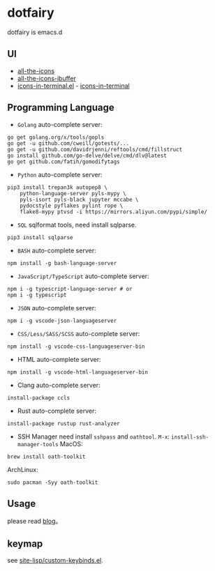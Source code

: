 # dotfairy

dotfairy is emacs.d



## UI

- [all-the-icons](https://github.com/domtronn/all-the-icons.el)
- [all-the-icons-ibuffer](https://github.com/seagle0128/all-the-icons-ibuffer)
- [icons-in-terminal.el](https://github.com/seagle0128/icons-in-terminal.el) - [icons-in-terminal](https://github.com/sebastiencs/icons-in-terminal)

## Programming Language

- `Golang`
auto-complete server:
```shell
go get golang.org/x/tools/gopls
go get -u github.com/cweill/gotests/...
go get -u github.com/davidrjenni/reftools/cmd/fillstruct
go install github.com/go-delve/delve/cmd/dlv@latest
go get github.com/fatih/gomodifytags
```

- `Python`
auto-complete server:
```shell
pip3 install trepan3k autopep8 \
    python-language-server pyls-mypy \
    pyls-isort pyls-black jupyter mccabe \
    pydocstyle pyflakes pylint rope \
    flake8-mypy ptvsd -i https://mirrors.aliyun.com/pypi/simple/
```
- `SQL`
sqlformat tools, need install sqlparse.
```shell
pip3 install sqlparse
```
- `BASH`
auto-complete server:
```shell
npm install -g bash-language-server
```

- `JavaScript/TypeScript`
auto-complete server:
```shell
npm i -g typescript-language-server # or
npm i -g typescript
```

- `JSON`
auto-complete server:
```shell
npm i -g vscode-json-languageserver
```

- `CSS/Less/SASS/SCSS`
auto-complete server:
```shell
npm install -g vscode-css-languageserver-bin
```
- HTML
auto-complete server:
```shell
npm install -g vscode-html-languageserver-bin
```

- Clang
auto-complete server:

```
install-package ccls
```

- Rust
auto-complete server:

```
install-package rustup rust-analyzer
```
- SSH Manager
need install `sshpass` and `oathtool`.
`M-x`: `install-ssh-manager-tools`
MacOS:
```shell
brew install oath-toolkit
```
ArchLinux:
```shell
sudo pacman -Syy oath-toolkit
```

## Usage
please read [blog](https://scanbuf.net/post/manual/how-do-myself-custom-editor/)。

## keymap
   see [site-lisp/custom-keybinds.el](site-lisp/custom-keybinds.el).
